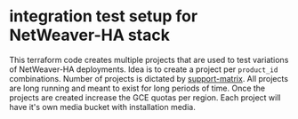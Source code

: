 # integration test setup for NetWeaver-HA stack 
This terraform code creates multiple projects that are used to test variations of NetWeaver-HA deployments.
Idea is to create a project per `product_id` combinations. Number of projects is dictated by 
[support-matrix](../../../docs/support-matrix.md). All projects are long running and meant to exist for long periods of 
time. Once the projects are created increase the GCE quotas per region. Each project will have it's own media bucket 
with installation media.
